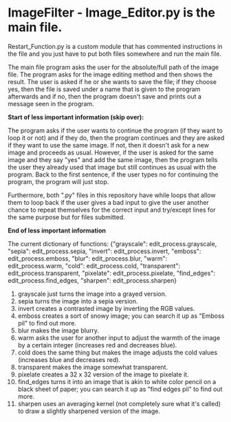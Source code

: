 # ImageFilter - Image_Editor.py is the main file.

Restart_Function.py is a custom module that has commented instructions in the file and you just have to put both files somewhere and run the main file.

The main file program asks the user for the absolute/full path of the image file. The program asks for the image editing method and then shows the result. The user is asked if he or she wants to save the file; if they choose yes, then the file is saved under a name that is given to the program afterwards and if no, then the program doesn't save and prints out a message seen in the program. 

**Start of less important information (skip over):**

The program asks if the user wants to continue the program (if they want to loop it or not) and if they do, then the program continues and they are asked if they want to use the same image. If not, then it doesn't ask for a new image and proceeds as usual. However, if the user is asked for the same image and they say "yes" and add the same image, then the program tells the user they already used that image but still continues as usual with the program. Back to the first sentence, if the user types no for continuing the program, the program will just stop. 

Furthermore, both ".py" files in this repository have while loops that allow them to loop back if the user gives a bad input to give the user another chance to repeat themselves for the correct input and try/except lines for the same purpose but for files submitted.

**End of less important information**

The current dictionary of functions: {"grayscale": edit_process.grayscale, "sepia": edit_process.sepia, "invert": edit_process.invert,
                     "emboss": edit_process.emboss, "blur": edit_process.blur, "warm": edit_process.warm,
                     "cold": edit_process.cold, "transparent": edit_process.transparent,
                     "pixelate": edit_process.pixelate, "find_edges": edit_process.find_edges,
                     "sharpen": edit_process.sharpen}
      
1. grayscale just turns the image into a grayed version.
2. sepia turns the image into a sepia version.
3. invert creates a contrasted image by inverting the RGB values.
4. emboss creates a sort of snowy image; you can search it up as "Emboss pil" to find out more.
5. blur makes the image blurry.
6. warm asks the user for another input to adjust the warmth of the image by a certain integer (increases red and decreases blue).
7. cold does the same thing but makes the image adjusts the cold values (increases blue and decreases red).
8. transparent makes the image somewhat transparent.
9. pixelate creates a 32 x 32 version of the image to pixelate it.
10. find_edges turns it into an image that is akin to white color pencil on a black sheet of paper; you can search it up as "find edges pil" to find out more.
11. sharpen uses an averaging kernel (not completely sure what it's called) to draw a slightly sharpened version of the image.
